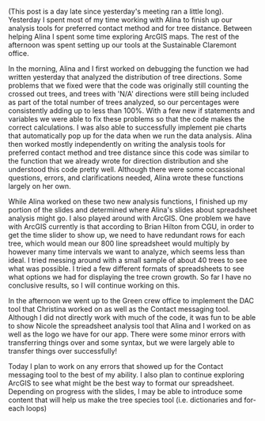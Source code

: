 (This post is a day late since yesterday's meeting ran a little long).
Yesterday I spent most of my time working with Alina to finish up our analysis tools for preferred contact method and for tree distance. Between helping Alina I spent some time exploring ArcGIS maps. The rest of the afternoon was spent setting up our tools at the Sustainable Claremont office.

In the morning, Alina and I first worked on debugging the function we had written yesterday that analyzed the distribution of tree directions. Some problems that we fixed were that the code was originally still counting the crossed out trees, and trees with 'N/A' directions were still being included as part of the total number of trees analyzed, so our percentages were consistently adding up to less than 100%. With a few new if statements and variables we were able to fix these problems so that the code makes the correct calculations. I was also able to successfully implement pie charts that automatically pop up for the data when we run the data analysis. 
Alina then worked mostly independently on writing the analysis tools for preferred contact method and tree distance since this code was similar to the function that we already wrote for direction distribution and she understood this code pretty well. Although there were some occassional questions, errors, and clarifications needed, Alina wrote these functions largely on her own.

While Alina worked on these two new analysis functions, I finished up my portion of the slides and determined where Alina's slides about spreadsheet analysis might go. I also played around with ArcGIS. One problem we have with ArcGIS currently is that according to Brian Hilton from CGU, in order to get the time slider to show up, we need to have redundant rows for each tree, which would mean our 800 line spreadsheet would multiply by however many time intervals we want to analyze, which seems less than ideal. I tried messing around with a small sample of about 40 trees to see what was possible. I tried a few different formats of spreadsheets to see what options we had for displaying the tree crown growth. So far I have no conclusive results, so I will continue working on this.

In the afternoon we went up to the Green crew office to implement the DAC tool that Christina worked on as well as the Contact messaging tool. Although I did not directly work with much of the code, it was fun to be able to show Nicole the spreadsheet analysis tool that Alina and I worked on as well as the logo we have for our app. There were some minor errors with transferring things over and some syntax, but we were largely able to transfer things over successfully!

Today I plan to work on any errors that showed up for the Contact messaging tool to the best of my ability. I also plan to continue exploring ArcGIS to see what might be the best way to format our spreadsheet. Depending on progress with the slides, I may be able to introduce some content that will help us make the tree species tool (i.e. dictionaries and for-each loops)
